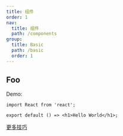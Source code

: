 ```yaml
---
title: 组件
order: 1
nav:
  title: 组件
  path: /components
group:
  title: Basic
  path: /basic
  order: 1
---
```


## Foo

Demo:

```tsx
import React from 'react';

export default () => <h1>Hello World</h1>;
```

[更多技巧](https://d.umijs.org/guide/demo-principle)
